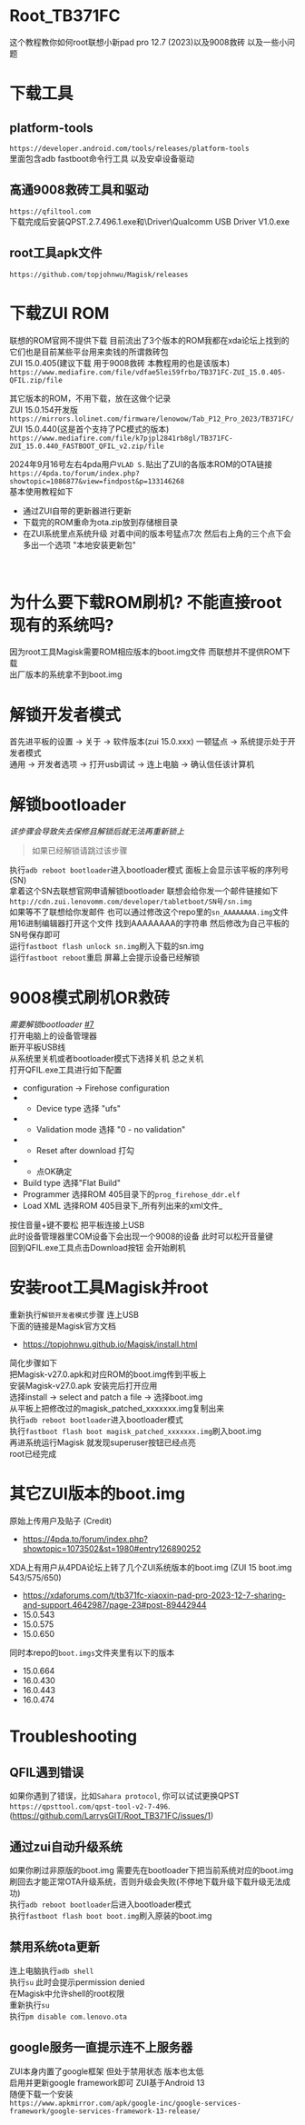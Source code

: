 # Root_TB371FC
这个教程教你如何root联想小新pad pro 12.7 (2023)以及9008救砖 以及一些小问题

# 下载工具
## platform-tools
`https://developer.android.com/tools/releases/platform-tools`<br>
里面包含adb fastboot命令行工具 以及安卓设备驱动

## 高通9008救砖工具和驱动
`https://qfiltool.com`<br>
下载完成后安装QPST.2.7.496.1.exe和\Driver\Qualcomm USB Driver V1.0.exe

## root工具apk文件
`https://github.com/topjohnwu/Magisk/releases`

# 下载ZUI ROM
联想的ROM官网不提供下载 目前流出了3个版本的ROM我都在xda论坛上找到的<br>
它们也是目前某些平台用来卖钱的所谓救砖包<br>
ZUI 15.0.405(建议下载 用于9008救砖 本教程用的也是该版本)<br>
`https://www.mediafire.com/file/vdfae5lei59frbo/TB371FC-ZUI_15.0.405-QFIL.zip/file`<br>

其它版本的ROM，不用下载，放在这做个记录<br>
ZUI 15.0.154开发版<br>
`https://mirrors.lolinet.com/firmware/lenowow/Tab_P12_Pro_2023/TB371FC/`<br>
ZUI 15.0.440(这是首个支持了PC模式的版本)<br>
`https://www.mediafire.com/file/k7pjpl2841rb8gl/TB371FC-ZUI_15.0.440_FASTBOOT_QFIL_v2.zip/file`<br>

2024年9月16号左右4pda用户`VLAD S.`贴出了ZUI的各版本ROM的OTA链接<br>
`https://4pda.to/forum/index.php?showtopic=1086877&view=findpost&p=133146268`<br>
基本使用教程如下<br>
- 通过ZUI自带的更新器进行更新
- 下载完的ROM重命为ota.zip放到存储根目录
- 在ZUI系统里点系统升级 对着中间的版本号猛点7次 然后右上角的三个点下会多出一个选项 "本地安装更新包"
<br>

# 为什么要下载ROM刷机? 不能直接root现有的系统吗?
因为root工具Magisk需要ROM相应版本的boot.img文件 而联想并不提供ROM下载<br>
出厂版本的系统拿不到boot.img

# 解锁开发者模式
首先进平板的设置 -> 关于 -> 软件版本(zui 15.0.xxx) 一顿猛点 -> 系统提示处于开发者模式<br>
通用 -> 开发者选项 -> 打开usb调试 -> 连上电脑 -> 确认信任该计算机

# 解锁bootloader
_该步骤会导致失去保修且解锁后就无法再重新锁上_<br>

> 如果已经解锁请跳过该步骤

执行`adb reboot bootloader`进入bootloader模式 面板上会显示该平板的序列号(SN)<br>
拿着这个SN去联想官网申请解锁bootloader 联想会给你发一个邮件链接如下<br>
`http://cdn.zui.lenovomm.com/developer/tabletboot/SN号/sn.img`<br>
如果等不了联想给你发邮件 也可以通过修改这个repo里的`sn_AAAAAAAA.img`文件<br>
用16进制编辑器打开这个文件 找到AAAAAAAA的字符串 然后修改为自己平板的SN号保存即可<br>
运行`fastboot flash unlock sn.img`刷入下载的sn.img<br>
运行`fastboot reboot`重启 屏幕上会提示设备已经解锁

# 9008模式刷机OR救砖
_需要解锁bootloader_ [#7](https://github.com/LarrysGIT/Root_TB371FC/issues/7)<br>
打开电脑上的设备管理器<br>
断开平板USB线<br>
从系统里关机或者bootloader模式下选择关机 总之关机<br>
打开QFIL.exe工具进行如下配置<br>

- configuration -> Firehose configuration<br>
- - Device type 选择 "ufs"<br>
- - Validation mode 选择 "0 - no validation"<br>
- - Reset after download 打勾<br>
- - 点OK确定<br>
- Build type 选择"Flat Build"<br>
- Programmer 选择ROM 405目录下的`prog_firehose_ddr.elf`<br>
- Load XML 选择ROM 405目录下_所有列出来的xml文件_<br>

按住音量+键不要松 把平板连接上USB<br>
此时设备管理器里COM设备下会出现一个9008的设备 此时可以松开音量键<br>
回到QFIL.exe工具点击Download按钮 会开始刷机

# 安装root工具Magisk并root
重新执行`解锁开发者模式`步骤 连上USB<br>
下面的链接是Magisk官方文档<br>
 - https://topjohnwu.github.io/Magisk/install.html

简化步骤如下<br>
把Magisk-v27.0.apk和对应ROM的boot.img传到平板上<br>
安装Magisk-v27.0.apk 安装完后打开应用<br>
选择install -> select and patch a file -> 选择boot.img<br>
从平板上把修改过的magisk_patched_xxxxxxx.img复制出来<br>
执行`adb reboot bootloader`进入bootloader模式<br>
执行`fastboot flash boot magisk_patched_xxxxxxx.img`刷入boot.img<br>
再进系统运行Magisk 就发现superuser按钮已经点亮<br>
root已经完成

# 其它ZUI版本的boot.img
原始上传用户及贴子 (Credit)<br>
 - https://4pda.to/forum/index.php?showtopic=1073502&st=1980#entry126890252

XDA上有用户从4PDA论坛上转了几个ZUI系统版本的boot.img (ZUI 15 boot.img 543/575/650)<br>
 - https://xdaforums.com/t/tb371fc-xiaoxin-pad-pro-2023-12-7-sharing-and-support.4642987/page-23#post-89442944
 - 15.0.543
 - 15.0.575
 - 15.0.650

同时本repo的`boot.imgs`文件夹里有以下的版本<br>
 - 15.0.664
 - 16.0.430
 - 16.0.443
 - 16.0.474

# Troubleshooting
## QFIL遇到错误
如果你遇到了错误，比如`Sahara protocol`, 你可以试试更换QPST `https://qpsttool.com/qpst-tool-v2-7-496`.(https://github.com/LarrysGIT/Root_TB371FC/issues/1)<br>

## 通过zui自动升级系统
如果你刷过非原版的boot.img 需要先在bootloader下把当前系统对应的boot.img刷回去才能正常OTA升级系统，否则升级会失败(不停地下载升级下载升级无法成功)<br>
执行`adb reboot bootloader`后进入bootloader模式<br>
执行`fastboot flash boot boot.img`刷入原装的boot.img<br>

## 禁用系统ota更新
连上电脑执行`adb shell`<br>
执行`su` 此时会提示permission denied<br>
在Magisk中允许shell的root权限<br>
重新执行`su`<br>
执行`pm disable com.lenovo.ota`

## google服务一直提示连不上服务器
ZUI本身内置了google框架 但处于禁用状态 版本也太低<br>
启用并更新google framework即可 ZUI基于Android 13<br>
随便下载一个安装<br>
`https://www.apkmirror.com/apk/google-inc/google-services-framework/google-services-framework-13-release/`
